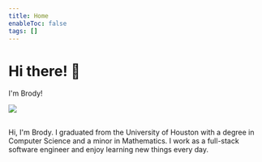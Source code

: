 ```yaml
---
title: Home
enableToc: false
tags: []
---
```


<div class="article-header">

<div>

<div class="decorative-element"></div>

# Hi there! 👋

I'm Brody!

</div>

<img src="./group_pic_01_04_2025.png">

</div>

##

Hi, I'm Brody. I graduated from the University of Houston with a degree in Computer Science and a minor in Mathematics. I work as a full-stack software engineer and enjoy learning new things every day.
